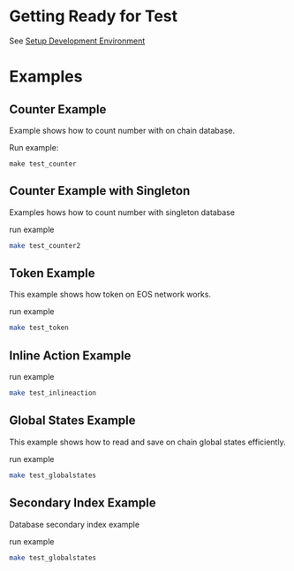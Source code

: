 
# Getting Ready for Test

See [Setup Development Environment](https://uuosio.github.io/rscdk-book/env.html)

# Examples

## Counter Example

Example shows how to count number with on chain database.

Run example:

```
make test_counter
```

## Counter Example with Singleton

Examples hows how to count number with singleton database

run example

```bash
make test_counter2
```

## Token Example

This example shows how token on EOS network works.

run example

```bash
make test_token
```

## Inline Action Example

run example

```bash
make test_inlineaction
```

## Global States Example

This example shows how to read and save on chain global states efficiently.

run example

```bash
make test_globalstates
```

## Secondary Index Example

Database secondary index example

run example

```bash
make test_globalstates
```
